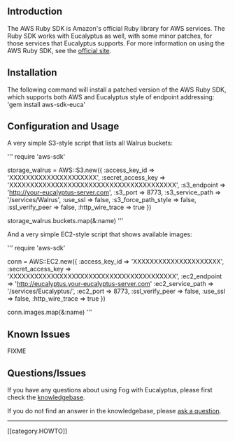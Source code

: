 ## Introduction

The AWS Ruby SDK is Amazon's official Ruby library for AWS services. The Ruby SDK works with Eucalyptus as well, with some minor patches, for those services that Eucalyptus supports.  For more information on using the AWS Ruby SDK, see the [official site](http://aws.amazon.com/sdkforruby/).

## Installation

The following command will install a patched version of the AWS Ruby SDK, which supports both AWS and Eucalyptus style of endpoint addressing: 'gem install aws-sdk-euca'

## Configuration and Usage

A very simple S3-style script that lists all Walrus buckets:

'''
require 'aws-sdk'
 
storage_walrus = AWS::S3.new({
	:access_key_id => 'XXXXXXXXXXXXXXXXXXXXX',
	:secret_access_key => 'XXXXXXXXXXXXXXXXXXXXXXXXXXXXXXXXXXXXXXXX',
	:s3_endpoint => 'http://your-eucalyptus-server.com',
	:s3_port => 8773,
	:s3_service_path => '/services/Walrus',
	:use_ssl => false,
	:s3_force_path_style => false,
	:ssl_verify_peer => false,
	:http_wire_trace => true
})
 
storage_walrus.buckets.map(&:name)
'''

And a very simple EC2-style script that shows available images:

'''
require 'aws-sdk'
 
conn = AWS::EC2.new({
	:access_key_id => 'XXXXXXXXXXXXXXXXXXXXX',
	:secret_access_key => 'XXXXXXXXXXXXXXXXXXXXXXXXXXXXXXXXXXXXXXXX',
	:ec2_endpoint => 'http://eucalyptus.your-eucalyptus-server.com'
        :ec2_service_path => '/services/Eucalyptus/',
        :ec2_port => 8773,
        :ssl_verify_peer => false,
        :use_ssl => false,
        :http_wire_trace => true
})

conn.images.map(&:name)
'''

## Known Issues

FIXME

## Questions/Issues

If you have any questions about using Fog with Eucalyptus, please first check the [knowledgebase](https://engage.eucalyptus.com/customer/portal/articles/search?q=Ruby).  

If you do not find an answer in the knowledgebase, please [ask a question](https://engage.eucalyptus.com/customer/portal/questions/new?q=Ruby).

***
[[category.HOWTO]]